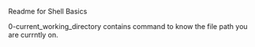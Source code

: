 Readme for Shell Basics

0-current_working_directory contains command to know the file path you are currntly on.


